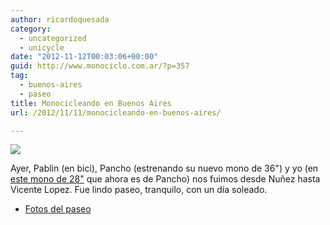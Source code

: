 ```yaml
---
author: ricardoquesada
category:
  - uncategorized
  - unicycle
date: "2012-11-12T00:03:06+00:00"
guid: http://www.monociclo.com.ar/?p=357
tag:
  - buenos-aires
  - paseo
title: Monocicleando en Buenos Aires
url: /2012/11/11/monocicleando-en-buenos-aires/

---
```

![](https://lh4.googleusercontent.com/-Sljhs-M_E_k/UKrJ9x0eUpI/AAAAAAAAqU4/QZ5vRWpkzv0/s400/IMG_5592.JPG)

Ayer, Pablin (en bici), Pancho (estrenando su nuevo mono de 36") y yo (en [este mono de 28"](http://www.monociclo.com.ar/2009/04/nuevo-monociclo-ajata-marathon-28/) que ahora es de Pancho) nos fuimos desde Nuñez hasta Vicente Lopez. Fue lindo paseo, tranquilo, con un día soleado.

- [Fotos del paseo](https://picasaweb.google.com/111588202880883771967/NunezVicenteLopez "Fotos del Paseo")
